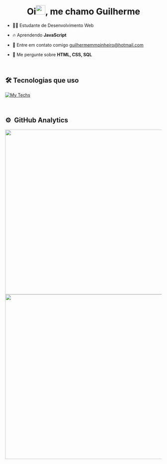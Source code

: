 <h1 align="center">Oi<img src="https://raw.githubusercontent.com/kaueMarques/kaueMarques/master/hi.gif" width="30px">, me chamo Guilherme</h1>

- 👨‍💻 Estudante de Desenvolvimento Web

- 🔥 Aprendendo **JavaScript**

- 📧 Entre em contato comigo [guilhermemmpinheiro@hotmail.com](mailto:guilhermemmpinheiro@hotmail.com)

- 💬 Me pergunte sobre **HTML, CSS, SQL**

<br>

## 🛠 Tecnologias que uso

[![My Techs](https://skillicons.dev/icons?i=html,css,mysql)](https://skillicons.dev)

<br>

## ⚙️ &nbsp;GitHub Analytics

<p align=left;>
<img width=530em; src="https://github-readme-stats.vercel.app/api?username=guilhermemmp&theme=midnight-purple">
<img width=530em; src="https://github-readme-stats.vercel.app/api/top-langs/?username=guilhermemmp&layout=compact&theme=midnight-purple">
</p>
